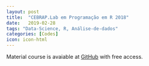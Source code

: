```yaml
---
layout: post
title:  "CEBRAP.Lab em Programação em R 2018"
date:   2019-02-28
tags: "Data-Science, R, Análise-de-dados"
categories: [Codes]
icon: icon-html
---
```


Material course is avaiable at [GitHub](https://github.com/thiagomeireles/cebrap_lab_programacao_r) with free access.
